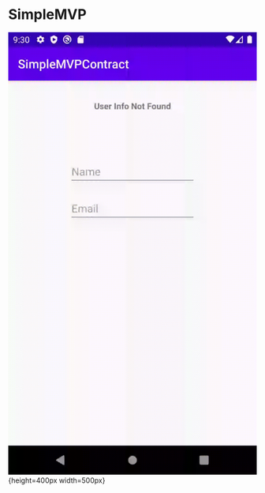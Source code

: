 # SimpleMVP
![Preview of App](https://github.com/otabakoglu/SimpleMVP/blob/master/SimpleMVPContractGIF.gif){height=400px width=500px}

